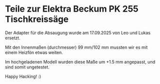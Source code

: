 # Teile zur Elektra Beckum PK 255 Tischkreissäge

Der Adapter für die Absaugung wurde am 17.09.2025 von Leo und Lukas ersetzt.

Mit den Innenmaßen (durchmesser) 99 mm/102 mm mussten wir es mit einem Heizfön etwas weiten.

Im hochgeladenen Modell wurden diese Maße um +1.5 mm angepasst, und sind somit ungetestet.

Happy Hacking! :)
